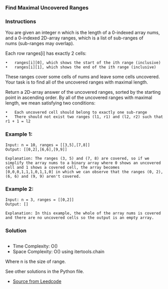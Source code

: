 ### Find Maximal Uncovered Ranges

### Instructions
You are given an integer n which is the length of a 0-indexed array nums, and a 0-indexed 2D-array ranges, which is a list of sub-ranges of nums (sub-ranges may overlap).

Each row ranges[i] has exactly 2 cells:

	•	ranges[i][0], which shows the start of the ith range (inclusive)
	•	ranges[i][1], which shows the end of the ith range (inclusive)

These ranges cover some cells of nums and leave some cells uncovered. Your task is to find all of the uncovered ranges with maximal length.

Return a 2D-array answer of the uncovered ranges, sorted by the starting point in ascending order.
By all of the uncovered ranges with maximal length, we mean satisfying two conditions:

	•	Each uncovered cell should belong to exactly one sub-range
	•	There should not exist two ranges (l1, r1) and (l2, r2) such that r1 + 1 = l2


### Example 1:

```
Input: n = 10, ranges = [[3,5],[7,8]]
Output: [[0,2],[6,6],[9,9]]

Explanation: The ranges (3, 5) and (7, 8) are covered, so if we simplify the array nums to a binary array where 0 shows an uncovered cell and 1 shows a covered cell, the array becomes [0,0,0,1,1,1,0,1,1,0] in which we can observe that the ranges (0, 2), (6, 6) and (9, 9) aren't covered.
```
### Example 2:

```
Input: n = 3, ranges = [[0,2]]
Output: []

Explanation: In this example, the whole of the array nums is covered and there are no uncovered cells so the output is an empty array.
```
### Solution

```py

```
* Time Complexity: O()
* Space Complexity: O() using itertools.chain

Where n is the size of range.

See other solutions in the Python file.


* [Source from Leedcode](https://leetcode.com/problems/find-maximal-uncovered-ranges/)





































